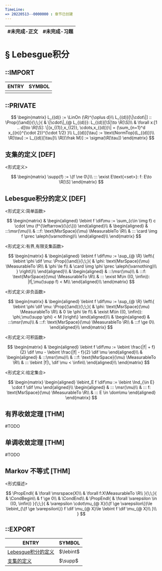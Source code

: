 ```yaml
---
TimeLine: 
=> 20220513--0000000 : 章节已创建
---
```

| #未完成-正文 | #未完成-习题 |
| ------------ | ------------ |

# § Lebesgue积分

## ::IMPORT

| ENTRY | SYMBOL |
| ----- | ------ |
|       |        |

## ::PRIVATE

$$
\begin{matrix}
L_{(d)} := \LinOn (\R)^{\oplus d}\\
L_{(d)}[\|\cdot\|] :: \Prop{(\and)}{\;\;}{
    & \|\cdot\|_{@ L_{(d)}}: L_{(d)}[\S]\to \R[\S]\\
    & \forall x:[1 .. d]\to \R[\S]:
        \|(x_{(1)},x_{(2)}, \cdots,x_{(d)})\| = (\sum_{n=1}^d x_{(n)}^{\cdot 2})^{\cdot 1/2} 
}\\
L_{(d)}[\tau] := \text{NormTop}(L_{(d)})\\
\R[\tau] := L_{(d)}[\tau]\\
\R[{\frak M}] := \sigma(\R[\tau])
\end{matrix}
$$

## 支集的定义 [DEF]

\<形式定义\>

$$
\begin{matrix}
\supp(f) := \{f \ne 0\}\\
::: \exist E\text{<set>}: f: E\to \R[\S]
\end{matrix}
$$

## Lebesgue积分的定义 [DEF]

\<形式定义:简单函数\>

$$
\begin{matrix}
& \begin{aligned}
\lebint f \dif\mu := \sum_{c\in \img f} c \cdot \mu (f^{\leftarrow}(\{c\}))
\end{aligned}\\
& \begin{aligned}
    & :::\msr(\mu)\\
    & :::f: \text{MsrSpace}(\mu) \MeasurableTo \R\\ 
    & ::: \card \img f \prec \aleph(\varnothing)\\
\end{aligned}\\
\end{matrix}
$$

\<形式定义:有界,有限支集函数\>

$$
\begin{matrix}
& \begin{aligned}
\lebint f \dif\mu := 
\sup_{@ \R} \left\{ 
    \lebint \phi  \dif \mu:
    \Prop{(\and)}{\;\;}{
        & \phi: \text{MsrSpace}(\mu) \MeasurableTo \R\\
        & \phi \le f\\
        & \card \img \phi \prec \aleph(\varnothing)\\
    }
\right\}\\
\end{aligned}\\
& \begin{aligned}
    & :::\msr(\mu)\\
    & :::f: \text{MsrSpace}(\mu) \MeasurableTo \R\\ 
    & ::: \exist M\in ((0, \infin)): |f|,\mu(\supp f) < M\\
\end{aligned}\\
\end{matrix}
$$

\<形式定义:非负函数\>

$$
\begin{matrix}
& \begin{aligned}
\lebint f \dif\mu 
:= \sup_{@ \R} \left\{ 
    \lebint \phi  \dif \mu:
    \Prop{(\and)}{\;\;}{
        & \phi: \text{MsrSpace}(\mu) \MeasurableTo \R\\
        & 0 \le \phi \le f\\
        & \exist M\in ((0, \infin)): \phi,\mu(\supp \phi) < M
}\right\}
\end{aligned}\\
& \begin{aligned}
    & :::\msr(\mu)\\
    & :::f: \text{MsrSpace}(\mu) \MeasurableTo \R\\ 
    & :::f \ge 0\\
\end{aligned}\\
\end{matrix}
$$

\<形式定义:可积函数\>

$$
\begin{matrix}
& \begin{aligned}
\lebint f \dif\mu
:= \lebint \frac{|f| + f}{2} \dif \mu - \lebint \frac{|f| - f}{2} \dif \mu
\end{aligned}\\
& \begin{aligned}
    & :::\msr(\mu)\\
    & :::f: \text{MsrSpace}(\mu) \MeasurableTo \R\\ 
    & ::: \lebint |f|\, \dif \mu < \infin\\
\end{aligned}\\
\end{matrix}
$$

\<形式定义:给定集合\>

$$
\begin{matrix}
\begin{aligned}
\lebint_E f \dif\mu := \lebint \Ind_{\in E} \cdot f \dif \mu
\end{aligned}\\
\begin{aligned}
    & ::: \msr(\mu)\\
    & ::: f: \text{MsrSpace}(\mu) \MeasurableTo \R\\ 
    & ::: E \in \dom\mu
\end{aligned}
\end{matrix}
$$

## 有界收敛定理 [THM]

#TODO

## 单调收敛定理 [THM]

#TODO

## Markov 不等式 [THM]

\<形式描述\>

$$
\PropEndl{
    & \forall \msrspace(X)\\
    & \forall f:X\MeasurableTo \R\\
}{\;\;}{
    & \CondBegin\\
    & f \ge 0\\
    & \CondEnd\\
    & \PropEndl{
        & \forall \varepsilon \in ((0, \infin))
    }{\;\;}{
        & \varepsilon \cdot\mu_{@ X}(\{f \ge \varepsilon\})\le 
          \lebint_{\{f \ge \varepsilon\}} f \dif \mu_{@ X}\le
          \lebint f \dif \mu_{@ X}\\
    }\\
}
$$

## ::EXPORT

| ENTRY                                                                         | SYMBOL    |
| ------------------------------------------------------------------------------ | --------- |
| [Lebesgue积分的定义](分析-积分-抽象测度上的Lebesgue积分.md#Lebesgue积分的定义%20DEF) | $\lebint$ |
| [支集的定义](分析-积分-抽象测度上的Lebesgue积分.md#支集的定义%20DEF)                 | $\supp$   |

